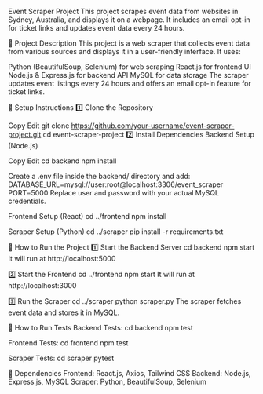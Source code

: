 Event Scraper Project
This project scrapes event data from websites in Sydney, Australia, and displays it on a webpage. It includes an email opt-in for ticket links and updates event data every 24 hours.

📌 Project Description
This project is a web scraper that collects event data from various sources and displays it in a user-friendly interface. It uses:

Python (BeautifulSoup, Selenium) for web scraping
React.js for frontend UI
Node.js & Express.js for backend API
MySQL for data storage
The scraper updates event listings every 24 hours and offers an email opt-in feature for ticket links.

📌 Setup Instructions
1️⃣ Clone the Repository

Copy
Edit
git clone https://github.com/your-username/event-scraper-project.git
cd event-scraper-project
2️⃣ Install Dependencies
Backend Setup (Node.js)

Copy
Edit
cd backend
npm install

Create a .env file inside the backend/ directory and add:
DATABASE_URL=mysql://user:root@localhost:3306/event_scraper
PORT=5000
Replace user and password with your actual MySQL credentials.

Frontend Setup (React)
cd ../frontend
npm install

Scraper Setup (Python)
cd ../scraper
pip install -r requirements.txt

📌 How to Run the Project
1️⃣ Start the Backend Server
cd backend
npm start
It will run at http://localhost:5000

2️⃣ Start the Frontend
cd ../frontend
npm start
It will run at http://localhost:3000

3️⃣ Run the Scraper
cd ../scraper
python scraper.py
The scraper fetches event data and stores it in MySQL.

📌 How to Run Tests
Backend Tests:
cd backend
npm test

Frontend Tests:
cd frontend
npm test

Scraper Tests:
cd scraper
pytest

📌 Dependencies
Frontend: React.js, Axios, Tailwind CSS
Backend: Node.js, Express.js, MySQL
Scraper: Python, BeautifulSoup, Selenium